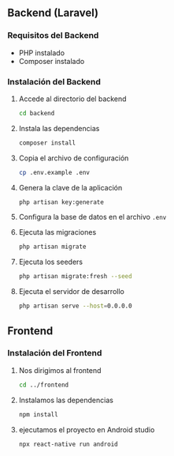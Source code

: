 ## Backend (Laravel)

### Requisitos del Backend

- PHP instalado
- Composer instalado

### Instalación del Backend

1. Accede al directorio del backend
    ```bash
    cd backend
    ```

2. Instala las dependencias
    ```bash
    composer install
    ```

3. Copia el archivo de configuración
    ```bash
    cp .env.example .env
    ```

4. Genera la clave de la aplicación
    ```bash
    php artisan key:generate
    ```

5. Configura la base de datos en el archivo `.env`

6. Ejecuta las migraciones
    ```bash
    php artisan migrate
    ```

7. Ejecuta los seeders
    ```bash
    php artisan migrate:fresh --seed
    ```

8. Ejecuta el servidor de desarrollo
    ```bash
    php artisan serve --host=0.0.0.0
    ```

## Frontend
### Instalación del Frontend
1. Nos dirigimos al frontend
    ```bash
    cd ../frontend
    ```
2. Instalamos las dependencias
    ```bash
    npm install
    ```
3. ejecutamos el proyecto en Android studio
    ```bash
    npx react-native run android
    ```

   


